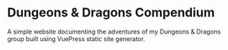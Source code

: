 # Dungeons & Dragons Compendium

A simple website documenting the adventures of my Dungeons & Dragons group built using VuePress static site generator.
